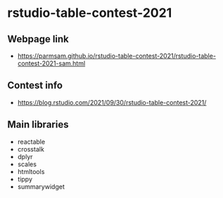 # rstudio-table-contest-2021

## Webpage link
* https://parmsam.github.io/rstudio-table-contest-2021/rstudio-table-contest-2021-sam.html

## Contest info
* https://blog.rstudio.com/2021/09/30/rstudio-table-contest-2021/

## Main libraries
* reactable
* crosstalk
* dplyr
* scales
* htmltools
* tippy
* summarywidget
